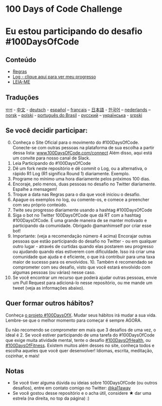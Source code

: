 # 100 Days of Code Challenge

# Eu estou participando do desafio #100DaysOfCode

## Conteúdo

* [Regras](regras.md)
* [Log - clique aqui para ver meu progresso](log.md)
* [LEIA-ME](LEIAME.md)

## Traduções

[বাংলা](../bn/README.md) - [中文](../ch/README.md) - [deutsch](../de/README.md) - [español](../es/README.md) – [français](../fr/FAQ-fr.md) – [日本語](../ja/README.md) - [한국어](../ko/README-ko.md) – [nederlands](../nl/README.md) – [norsk](../no/README.md) –  [polski](../pl/README.md) - [português do Brasil](../pt-br/LEIAME.md) - [русский](../ru/README-ru.md) – [українська](../ua/README-ua.md) - [srpski](intl/sr/README-sr.md)

## Se você decidir participar:

0. Conheça o Site Oficial para o movimento do #100DaysOfCode. Conecte-se com outras pessoas na plataforma de sua escolha a partir dessa lista: www.100DaysOfCode.com/connect Além disso, aqui está um convite para nosso canal de Slack.
1. Leia Participando do #100DaysOfCode
2. Dê um fork neste repositório e dê commit o Log, ou a alternativa, o rápido R1 Log (R1 significa Round 1) diariamente. Exemplo.
3. Programe no mínimo uma hora diariamente pelos próximos 100 dias.
4. Encoraje, pelo menos, duas pessoas no desafio no Twitter diariamente. Espalhe a mensagem!
5. Troque a data nas Regras para o dia que você iniciou o desafio.
6. Apague os exemplos no log, ou comente-os, e comece a preencher com seu próprio conteúdo.
7. Twite seu progresso diariamente usando a hashtag #100DaysOfCode
8. Siga o bot no Twitter 100DaysOfCode que dá RT com a hashtag #100DaysOfCode. É uma grande maneira de se manter motivado e participando da comunidade. Obrigado @amanhimself por criar esse bot!
9. Importante: (veja a recomendação número 4 acima) Encorajar outras pessoas que estão participando do desafio no Twitter - ou em qualquer outro lugar - através de curtidas quando elas postarem seu progresso ou ajudando quando elas estiverem com dificuldade. Isso irá criar uma comunidade que ajuda e é eficiente, o que irá contribuir para uma taxa maior de sucesso para os envolvidos. 10. Também é recomendado se comprometer com seu desafio, visto que você estará envolvido com algumas pessoas (ou várias) nesse caso.
11. Se você encontrar um recurso que poderá ajudar outras pessoas, envie um Pull Request para adicioná-lo nesse repositório, ou me mande um tweet (veja as informações abaixo).

## Quer formar outros hábitos?

Conheça [o projeto #100DaysOfX](http://100daysofx.com/). Mudar seus hábitos irá mudar a sua vida. Lembre-se que o melhor momento para começar é sempre AGORA.

Eu não recomendo se comprometer em mais que 3 desafios de uma vez, o ideal é 2. Se você estiver participando de uma tarefa do #100DaysOfCode que exige muita atividade mental, tente o desafio [#100DaysOfHealth](http://100daysofx.com/where-x-is/health/), ou [#100DaysOfFitness](http://100daysofx.com/challenges/). Existem muitos além desses no site, conheça todos e escolha aqueles que você quer desenvolver! Idiomas, escrita, meditação, cozinhar, e mais!

## Notas

* Se você tiver alguma dúvida ou ideias sobre 100DaysOfCode (ou outros desafios), entre em contato comigo no Twitter: [@ka11away](https://twitter.com/ka11away)
* Se você gostou desse repositório e o acha útil, considere &#9733; dar uma estrela (na direita, no top da página) :)
